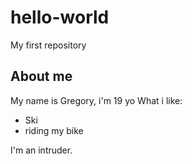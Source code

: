 # hello-world
My first repository


## About me
My name is Gregory, i'm 19 yo
What i like:
- Ski
- riding my bike



















I'm an intruder.